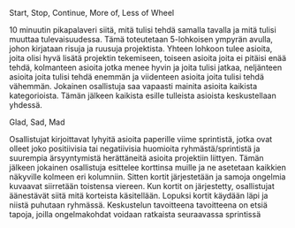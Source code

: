 Start, Stop, Continue, More of, Less of Wheel

10 minuutin pikapalaveri siitä, mitä tulisi tehdä samalla tavalla ja mitä tulisi muuttaa tulevaisuudessa.
Tämä toteutetaan 5-lohkoisen ympyrän avulla, johon kirjataan risuja ja ruusuja projektista.
Yhteen lohkoon tulee asioita, joita olisi hyvä lisätä projektin tekemiseen, toiseen asioita joita ei pitäisi enää tehdä,
kolmanteen asioita jotka menee hyvin ja joita tulisi jatkaa, neljänteen asioita joita tulisi tehdä enemmän ja
viidenteen asioita joita tulisi tehdä vähemmän.
Jokainen osallistuja saa vapaasti mainita asioita kaikista kategorioista. Tämän jälkeen kaikista esille tulleista asioista
keskustellaan yhdessä.

Glad, Sad, Mad

Osallistujat kirjoittavat lyhyitä asioita paperille viime sprintistä, jotka ovat olleet joko positiivisia tai negatiivisia
huomioita ryhmästä/sprintistä ja suurempia ärsyyntymistä herättäneitä asioita projektiin liittyen.
Tämän jälkeen jokainen osallistuja esittelee korttinsa muille ja ne asetetaan kaikkien näkyville kolmeen eri kolumniin.
Sitten kortit järjestetään ja samoja ongelmia kuvaavat siirretään toistensa viereen. Kun kortit on järjestetty, osallistujat
äänestävät siitä mitä korteista käsitellään. Lopuksi kortit käydään läpi ja niistä puhutaan ryhmässä. Keskustelun tavoitteena
tavoitteena on etsiä tapoja, joilla ongelmakohdat voidaan ratkaista seuraavassa sprintissä